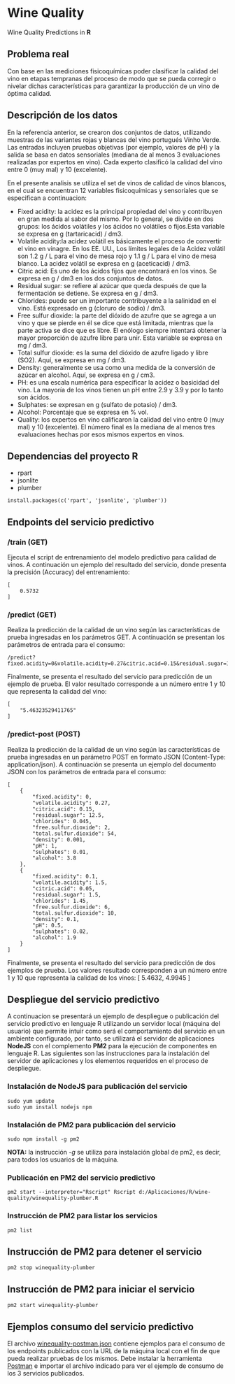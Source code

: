 # Wine Quality
Wine Quality Predictions in **R**

## Problema real

Con base en las mediciones fisicoquímicas poder clasificar la calidad del vino en etapas tempranas del proceso de modo que se pueda corregir o nivelar dichas características para garantizar la producción de un vino de óptima calidad.

## Descripción de los datos

En la referencia anterior, se crearon dos conjuntos de datos, utilizando muestras de las variantes rojas y blancas del vino portugués Vinho Verde. Las entradas incluyen pruebas objetivas (por ejemplo, valores de pH) y la salida se basa en datos sensoriales (mediana de al menos 3 evaluaciones realizadas por expertos en vino). Cada experto clasificó la calidad del vino entre 0 (muy mal) y 10 (excelente).

En el presente analisis se utiliza el set de vinos de calidad de vinos blancos, en el cual se encuentran 12 variables fisicoquímicas y sensoriales que se especifican a continuacion:

* Fixed acidity: la acidez es la principal propiedad del vino y contribuyen en gran medida al sabor del mismo. Por lo general, se divide en dos grupos: los ácidos volátiles y los ácidos no volátiles o fijos.Esta variable se expresa en g (tartaricacid) / dm3.
* Volatile acidity:la acidez volátil es básicamente el proceso de convertir el vino en vinagre. En los EE. UU., Los límites legales de la Acidez volátil son 1.2 g / L para el vino de mesa rojo y 1.1 g / L para el vino de mesa blanco. La acidez volátil se expresa en g (aceticacid) / dm3.
* Citric acid: Es uno de los ácidos fijos que encontrará en los vinos. Se expresa en g / dm3 en los dos conjuntos de datos.
* Residual sugar: se refiere al azúcar que queda después de que la fermentación se detiene. Se expresa en g / dm3.
* Chlorides: puede ser un importante contribuyente a la salinidad en el vino. Está expresado en g (cloruro de sodio) / dm3.
* Free sulfur dioxide: la parte del dióxido de azufre que se agrega a un vino y que se pierde en él se dice que está limitada, mientras que la parte activa se dice que es libre. El enólogo siempre intentará obtener la mayor proporción de azufre libre para unir. Esta variable se expresa en mg / dm3.
* Total sulfur dioxide: es la suma del dióxido de azufre ligado y libre (SO2). Aquí, se expresa en mg / dm3.
* Density: generalmente se usa como una medida de la conversión de azúcar en alcohol. Aquí, se expresa en g / cm3.
* PH: es una escala numérica para especificar la acidez o basicidad del vino. La mayoría de los vinos tienen un pH entre 2.9 y 3.9 y por lo tanto son ácidos.
* Sulphates: se expresan en g (sulfato de potasio) / dm3.
* Alcohol: Porcentaje que se expresa en % vol.
* Quality: los expertos en vino calificaron la calidad del vino entre 0 (muy mal) y 10 (excelente). El número final es la mediana de al menos tres evaluaciones hechas por esos mismos expertos en vinos.

## Dependencias del proyecto **R**
* rpart
* jsonlite
* plumber
```
install.packages(c('rpart', 'jsonlite', 'plumber'))
```

## Endpoints del servicio predictivo

### /train (GET)
Ejecuta el script de entrenamiento del modelo predictivo para calidad de vinos. A continuación un ejemplo del resultado del servicio, donde presenta la precisión (Accuracy) del entrenamiento:
```
[
    0.5732
]
```

### /predict (GET)
Realiza la predicción de la calidad de un vino según las características de prueba ingresadas en los parámetros GET. A continuación se presentan los parámetros de entrada para el consumo:
```
/predict?fixed.acidity=0&volatile.acidity=0.27&citric.acid=0.15&residual.sugar=12.5&chlorides=0.045&free.sulfur.dioxide=2&total.sulfur.dioxide=54&density=0.001&pH=1&sulphates=0.01&alcohol=3.8
```

Finalmente, se presenta el resultado del servicio para predicción de un ejemplo de prueba. El valor resultado corresponde a un número entre 1 y 10 que representa la calidad del vino:
```
[
    "5.46323529411765"
]
```

### /predict-post (POST)
Realiza la predicción de la calidad de un vino según las características de prueba ingresadas en un parámetro POST en formato JSON (Content-Type: application/json). A continuación se presenta un ejemplo del documento JSON con los parámetros de entrada para el consumo:
```
[
    {
        "fixed.acidity": 0,
        "volatile.acidity": 0.27,
        "citric.acid": 0.15,
        "residual.sugar": 12.5,
        "chlorides": 0.045,
        "free.sulfur.dioxide": 2,
        "total.sulfur.dioxide": 54,
        "density": 0.001,
        "pH": 1,
        "sulphates": 0.01,
        "alcohol": 3.8
    },
    {
        "fixed.acidity": 0.1,
        "volatile.acidity": 1.5,
        "citric.acid": 0.05,
        "residual.sugar": 1.5,
        "chlorides": 1.45,
        "free.sulfur.dioxide": 6,
        "total.sulfur.dioxide": 10,
        "density": 0.1,
        "pH": 0.5,
        "sulphates": 0.02,
        "alcohol": 1.9
    }
]
```

Finalmente, se presenta el resultado del servicio para predicción de dos ejemplos de prueba. Los valores resultado corresponden a un número entre 1 y 10 que representa la calidad de los vinos:
[
    5.4632,
    4.9945
]

## Despliegue del servicio predictivo
A continuacion se presentará un ejemplo de despliegue o publicación del servicio predictivo en lenguaje R utilizando un servidor local (máquina del usuario) que permite intuir como será el comportamiento del servicio en un ambiente configurado, por tanto, se utilizará el servidor de aplicaciones **NodeJS** con el complemento **PM2** para la ejecución de componentes en lenguaje R. Las siguientes son las instrucciones para la instalación del servidor de aplicaciones y los elementos requeridos en el proceso de despliegue.

### Instalación de NodeJS para publicación del servicio
```
sudo yum update
sudo yum install nodejs npm
```

### Instalación de PM2 para publicación del servicio
```
sudo npm install -g pm2
```

**NOTA:** la instrucción *-g* se utiliza para instalación global de pm2, es decir, para todos los usuarios de la máquina.

### Publicación en PM2 del servicio predictivo
```
pm2 start --interpreter="Rscript" Rscript d:/Aplicaciones/R/wine-quality/winequality-plumber.R
```

### Instrucción de PM2 para listar los servicios
```
pm2 list
```

## Instrucción de PM2 para detener el servicio
```
pm2 stop winequality-plumber
```

## Instrucción de PM2 para iniciar el servicio
```
pm2 start winequality-plumber
```

## Ejemplos consumo del servicio predictivo
El archivo [winequality-postman.json](https://github.com/dazulu4/wine-quality/blob/master/winequality-postman.json) contiene ejemplos para el consumo de los endpoints publicados con la URL de la máquina local con el fin de que pueda realizar pruebas de los mismos. Debe instalar la herramienta [Postman](https://www.getpostman.com/downloads/) e importar el archivo indicado para ver el ejemplo de consumo de los 3 servicios publicados.
